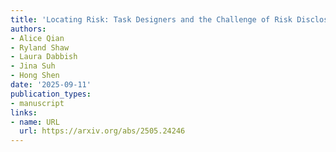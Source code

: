 ```yaml
---
title: 'Locating Risk: Task Designers and the Challenge of Risk Disclosure in Crowdsourced RAI Content Work'
authors:
- Alice Qian
- Ryland Shaw
- Laura Dabbish
- Jina Suh
- Hong Shen
date: '2025-09-11'
publication_types:
- manuscript
links:
- name: URL
  url: https://arxiv.org/abs/2505.24246
---
```

